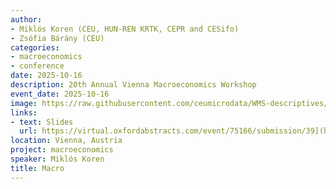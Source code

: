```yaml
---
author:
- Miklós Koren (CEU, HUN-REN KRTK, CEPR and CESifo)
- Zsófia Bárány (CEU)
categories:
- macroeconomics
- conference
date: 2025-10-16
description: 20th Annual Vienna Macroeconomics Workshop
event_date: 2025-10-16
image: https://raw.githubusercontent.com/ceumicrodata/WMS-descriptives/refs/heads/main/output/fig/tozsde.jpg
links:
- text: Slides
  url: https://virtual.oxfordabstracts.com/event/75166/submission/39](https://sites.google.com/site/viennamacrocafe/
location: Vienna, Austria
project: macroeconomics
speaker: Miklós Koren
title: Macro
---
```

